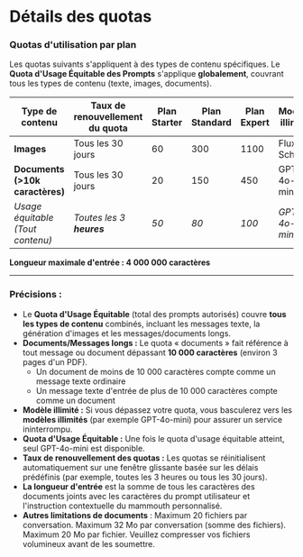 # Détails des quotas

### **Quotas d'utilisation par plan**

Les quotas suivants s'appliquent à des types de contenu spécifiques. Le **Quota d'Usage Équitable des Prompts** s'applique **globalement**, couvrant tous les types de contenu (texte, images, documents).

| Type de contenu | Taux de renouvellement du quota | Plan Starter  | Plan Standard | Plan Expert | Modèle illimité |
| --- | --- | --- | --- | --- | --- |
| **Images** | Tous les 30 jours | 60 | 300 | 1100 | Flux Schnell |
| **Documents (>10k caractères)** | Tous les 30 jours | 20 | 150 | 450 | GPT-4o-mini |
| *Usage équitable (Tout contenu)* | *Toutes les 3 **heures*** | *50* | *80* | *100* | *GPT-4o-mini* |

**Longueur maximale d'entrée : 4 000 000 caractères**

---

### **Précisions :**

- Le **Quota d'Usage Équitable** (total des prompts autorisés) couvre **tous les types de contenu** combinés, incluant les messages texte, la génération d'images et les messages/documents longs.
- **Documents/Messages longs :** Le quota « documents » fait référence à tout message ou document dépassant **10 000 caractères** (environ 3 pages d'un PDF).
    - Un document de moins de 10 000 caractères compte comme un message texte ordinaire
    - Un message texte d'entrée de plus de 10 000 caractères compte comme un document
- **Modèle illimité :** Si vous dépassez votre quota, vous basculerez vers les **modèles illimités** (par exemple GPT-4o-mini) pour assurer un service ininterrompu.
- **Quota d'Usage Équitable :** Une fois le quota d'usage équitable atteint, seul GPT-4o-mini est disponible.
- **Taux de renouvellement des quotas :** Les quotas se réinitialisent automatiquement sur une fenêtre glissante basée sur les délais prédéfinis (par exemple, toutes les 3 heures ou tous les 30 jours).
- **La longueur d'entrée** est la somme de tous les caractères des documents joints avec les caractères du prompt utilisateur et l'instruction contextuelle du mammouth personnalisé.
- **Autres limitations de documents** : Maximum 20 fichiers par conversation. Maximum 32 Mo par conversation (somme des fichiers). Maximum 20 Mo par fichier. Veuillez compresser vos fichiers volumineux avant de les soumettre.